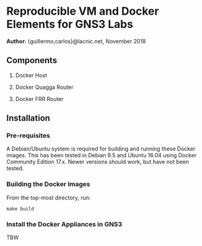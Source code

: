# Reproducible VM and Docker Elements for GNS3 Labs

**Author**: {guillermo,carlos}@lacnic.net, November 2018

## Components

1. Docker Host

2. Docker Quagga Router

3. Docker FRR Router

## Installation

### Pre-requisites

A Debian/Ubuntu system is required for building and running these Docker images. This has been tested in Debian 9.5 and Ubuntu 16.04 using Docker Community Edition 17.x. Newer versions should work, but have not been tested.

### Building the Docker Images

From the top-most directory, run:

```
make build
``` 

### Install the Docker Appliances in GNS3

TBW
